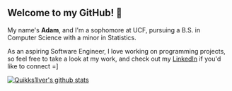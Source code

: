 ## Welcome to my GitHub! 👋

My name's **Adam**, and I'm a sophomore at UCF, pursuing a B.S. in Computer Science with a minor in Statistics.

As an aspiring Software Engineer, I love working on programming projects, so feel free to take a look at my work, and check out my [LinkedIn](https://www.linkedin.com/in/adam-n-fernandes/) if you'd like to connect =]

[![Quikks1lver's github stats](https://github-readme-stats.vercel.app/api?username=Quikks1lver&count_private=true&show_icons=true)](https://github.com/anuraghazra/github-readme-stats)
